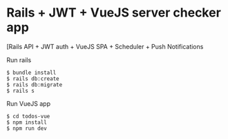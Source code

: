 # Rails + JWT + VueJS server checker app

[Rails API + JWT auth + VueJS SPA + Scheduler + Push Notifications

Run rails

```
$ bundle install
$ rails db:create
$ rails db:migrate
$ rails s
```

Run VueJS app

```
$ cd todos-vue
$ npm install
$ npm run dev
```

